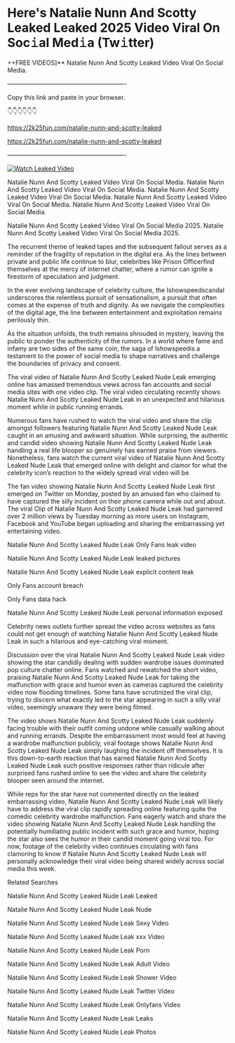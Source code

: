 # Here's Natalie Nunn And Scotty Leaked Leaked 2025 Video Viral On Soc𝚒al Med𝚒a (Tw𝚒tter)

++FREE VIDEOS]** Natalie Nunn And Scotty Leaked Video Viral On Social Media.

———————————————————-

Copy this link and paste in your browser.

👇👇👇👇👇👇

https://2k25fun.com/natalie-nunn-and-scotty-leaked

https://2k25fun.com/natalie-nunn-and-scotty-leaked

———————————————————-

[![Watch Leaked Video](https://miro.medium.com/v2/resize:fit:828/format:webp/1*cilzJN44JGOrTw9NJCrNHA.gif "Watch Leaked Video")](https://2k25fun.com/natalie-nunn-and-scotty-leaked)

Natalie Nunn And Scotty Leaked Video Viral On Social Media. Natalie Nunn And Scotty Leaked Video Viral On Social Media. Natalie Nunn And Scotty Leaked Video Viral On Social Media. Natalie Nunn And Scotty Leaked Video Viral On Social Media. Natalie Nunn And Scotty Leaked Video Viral On Social Media.

Natalie Nunn And Scotty Leaked Video Viral On Social Media 2025. Natalie Nunn And Scotty Leaked Video Viral On Social Media 2025.

The recurrent theme of leaked tapes and the subsequent fallout serves as a reminder of the fragility of reputation in the digital era. As the lines between private and public life continue to blur, celebrities like Prison Officerfind themselves at the mercy of internet chatter, where a rumor can ignite a firestorm of speculation and judgment.

In the ever evolving landscape of celebrity culture, the Ishowspeedscandal underscores the relentless pursuit of sensationalism, a pursuit that often comes at the expense of truth and dignity. As we navigate the complexities of the digital age, the line between entertainment and exploitation remains perilously thin.

As the situation unfolds, the truth remains shrouded in mystery, leaving the public to ponder the authenticity of the rumors. In a world where fame and infamy are two sides of the same coin, the saga of Ishowspeedis a testament to the power of social media to shape narratives and challenge the boundaries of privacy and consent.

The viral video of Natalie Nunn And Scotty Leaked Nude Leak emerging online has amassed tremendous views across fan accounts and social media sites with one video clip. The viral video circulating recently shows Natalie Nunn And Scotty Leaked Nude Leak in an unexpected and hilarious moment while in public running errands.

Numerous fans have rushed to watch the viral video and share the clip amongst followers featuring Natalie Nunn And Scotty Leaked Nude Leak caught in an amusing and awkward situation. While surprising, the authentic and candid video showing Natalie Nunn And Scotty Leaked Nude Leak handling a real life blooper so genuinely has earned praise from viewers. Nonetheless, fans watch the current viral video of Natalie Nunn And Scotty Leaked Nude Leak that emerged online with delight and clamor for what the celebrity icon’s reaction to the widely spread viral video will be.

The fan video showing Natalie Nunn And Scotty Leaked Nude Leak first emerged on Twitter on Monday, posted by an amused fan who claimed to have captured the silly incident on their phone camera while out and about. The viral Clip of Natalie Nunn And Scotty Leaked Nude Leak had garnered over 2 million views by Tuesday morning as more users on Instagram, Facebook and YouTube began uploading and sharing the embarrassing yet entertaining video.

Natalie Nunn And Scotty Leaked Nude Leak Only Fans leak video

Natalie Nunn And Scotty Leaked Nude Leak leaked pictures

Natalie Nunn And Scotty Leaked Nude Leak explicit content leak

Only Fans account breach

Only Fans data hack

Natalie Nunn And Scotty Leaked Nude Leak personal information exposed

Celebrity news outlets further spread the video across websites as fans could not get enough of watching Natalie Nunn And Scotty Leaked Nude Leak in such a hilarious and eye-catching viral moment.

Discussion over the viral Natalie Nunn And Scotty Leaked Nude Leak video showing the star candidly dealing with sudden wardrobe issues dominated pop culture chatter online. Fans watched and rewatched the short video, praising Natalie Nunn And Scotty Leaked Nude Leak for taking the malfunction with grace and humor even as cameras captured the celebrity video now flooding timelines. Some fans have scrutinized the viral clip, trying to discern what exactly led to the star appearing in such a silly viral video, seemingly unaware they were being filmed.

The video shows Natalie Nunn And Scotty Leaked Nude Leak suddenly facing trouble with their outfit coming undone while casually walking about and running errands. Despite the embarrassment most would feel at having a wardrobe malfunction publicly, viral footage shows Natalie Nunn And Scotty Leaked Nude Leak simply laughing the incident off themselves. It is this down-to-earth reaction that has earned Natalie Nunn And Scotty Leaked Nude Leak such positive responses rather than ridicule after surprised fans rushed online to see the video and share the celebrity blooper seen around the internet.

While reps for the star have not commented directly on the leaked embarrassing video, Natalie Nunn And Scotty Leaked Nude Leak will likely have to address the viral clip rapidly spreading online featuring quite the comedic celebrity wardrobe malfunction. Fans eagerly watch and share the video showing Natalie Nunn And Scotty Leaked Nude Leak handling the potentially humiliating public incident with such grace and humor, hoping the star also sees the humor in their candid moment going viral too. For now, footage of the celebrity video continues circulating with fans clamoring to know if Natalie Nunn And Scotty Leaked Nude Leak will personally acknowledge their viral video being shared widely across social media this week.

Related Searches

Natalie Nunn And Scotty Leaked Nude Leak Leaked

Natalie Nunn And Scotty Leaked Nude Leak Nude

Natalie Nunn And Scotty Leaked Nude Leak Sexy Video

Natalie Nunn And Scotty Leaked Nude Leak xxx Video

Natalie Nunn And Scotty Leaked Nude Leak Porn

Natalie Nunn And Scotty Leaked Nude Leak Adult Video

Natalie Nunn And Scotty Leaked Nude Leak Shower Video

Natalie Nunn And Scotty Leaked Nude Leak Twitter Video

Natalie Nunn And Scotty Leaked Nude Leak Onlyfans Video

Natalie Nunn And Scotty Leaked Nude Leak Leaks

Natalie Nunn And Scotty Leaked Nude Leak Photos